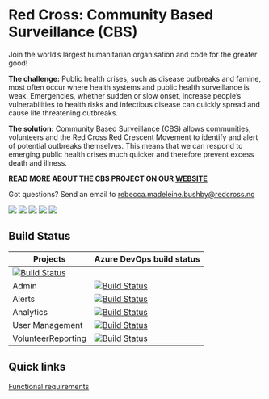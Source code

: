 # Red Cross: Community Based Surveillance (CBS)

Join the world’s largest humanitarian organisation and code for the greater good!

**The challenge:**
Public health crises, such as disease outbreaks and famine, most often occur where health systems and public health surveillance is weak. Emergencies, whether sudden or slow onset, increase people’s vulnerabilities to health risks and infectious disease can quickly spread and cause life threatening outbreaks.

**The solution:**
Community Based Surveillance (CBS) allows communities, volunteers and the Red Cross Red Crescent Movement to identify and alert of potential outbreaks themselves. This means that we can respond to emerging public health crises much quicker and therefore prevent excess death and illness.

**READ MORE ABOUT THE CBS PROJECT ON OUR [WEBSITE](https://cbsrc.org/)**

Got questions? Send an email to rebecca.madeleine.bushby@redcross.no 


![](https://img.shields.io/github/stars/ifrcgo/cbs.svg)
![](https://img.shields.io/github/forks/ifrcgo/cbs.svg)
![](https://img.shields.io/github/watchers/ifrcgo/cbs.svg)
![](https://img.shields.io/github/tag/ifrcgo/cbs.svg)
![](https://img.shields.io/github/issues/ifrcgo/cbs.svg)

## Build Status

| Projects  | Azure DevOps build status  |
|---|---|
| [![Build Status](https://cbsrc.visualstudio.com/cbs/_apis/build/status/Voluntenteer%20Reporting%20CI)](https://cbsrc.visualstudio.com/cbs/_build/latest?definitionId=1) |
| Admin  | [![Build Status](https://cbsrc.visualstudio.com/cbs/_apis/build/status/Admin%20CI)](https://cbsrc.visualstudio.com/cbs/_build/latest?definitionId=4) |
| Alerts  | [![Build Status]()]() |
| Analytics  | [![Build Status]()]() |
| User Management  | [![Build Status](https://cbsrc.visualstudio.com/cbs/_apis/build/status/User%20Management%20CI)](https://cbsrc.visualstudio.com/cbs/_build/latest?definitionId=3) |
| VolunteerReporting  | [![Build Status]()]() |

## Quick links
[Functional requirements](https://github.com/IFRCGo/cbs/blob/master/Documentation/Requirements/CBS%20Functional%20requirements%20and%20technology%20blueprint-2.pdf)

